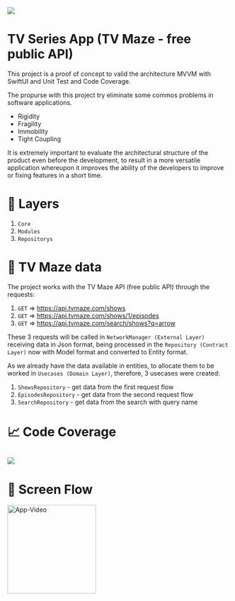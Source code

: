 ![](./assets/image1.png)

# TV Series App (TV Maze - free public API)

This project is a proof of concept to valid the architecture MVVM with SwiftUI and Unit Test and Code Coverage.

The propurse with this project try eliminate some commos problems in software applications.

- Rigidity
- Fragility
- Immobility
- Tight Coupling

It is extremely important to evaluate the architectural structure of the product even before the development, to result in a more versatile application whereupon it improves the ability of the developers to improve or fixing features in a short time.

# 📁 Layers
1. `Core`
2. `Modules` 
3. `Repositorys` 

# 🚀 TV Maze data
The project works with the TV Maze API (free public API) through the requests:
1. `GET` => https://api.tvmaze.com/shows
2. `GET` => https://api.tvmaze.com/shows/1/episodes
3. `GET` => https://api.tvmaze.com/search/shows?q=arrow

These 3 requests will be called in `NetworkManager (External Layer)` receiving data in Json format, being processed in the `Repository (Contract Layer)` now with Model format and converted to Entity format.

As we already have the data available in entities, to allocate them to be worked in `Usecases (Domain Layer)`, therefore, 3 usecases were created:
1. `ShowsRepository` - get data from the first request flow
2. `EpisodesRepository` - get data from the second request flow
3. `SearchRepository` - get data from the search with query name

# 📈 Code Coverage
![](https://github.com/dbgarcia/tv_series_app/blob/7924b9fe44de529c7d983c1b3fb10e88ad375278/assets/CodeCoverage.png?raw=true)
---


# 📱 Screen Flow
 <img src="https://github.com/dbgarcia/tv_series_app/blob/master/assets/app_video.gif"  alt="App-Video"  width="200">
